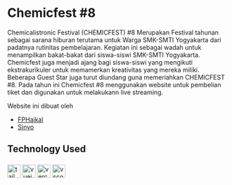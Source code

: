 # Chemicfest #8

Chemicalistronic Festival (CHEMICFEST) #8 Merupakan Festival tahunan sebagai sarana hiburan terutama untuk Warga SMK-SMTI Yogyakarta dari padatnya rutinitas pembelajaran. Kegiatan ini sebagai wadah untuk menampilkan bakat-bakat dari siswa-siswi SMK-SMTI Yogyakarta. Chemicfest juga menjadi ajang bagi siswa-siswi yang mengikuti ekstrakurikuler untuk memamerkan kreativitas yang mereka miliki. Beberapa Guest Star juga turut diundang guna memeriahkan CHEMICFEST #8. Pada tahun ini Chemicfest #8 menggunakan website untuk pembelian tiket dan digunakan untuk melakukann live streaming.

Website ini dibuat oleh
- [FPHaikal](https://github.com/fphaikal)
- [Sinyo](https://github.com/Stalker-moment)

###

<h2>Technology Used</h2>

###
<div>
  <img src="https://img.shields.io/badge/Tailwind CSS-06B6D4?logo=tailwindcss&logoColor=black&style=for-the-badge" height="30" alt="tailwindcss logo"  />
  <img src="https://img.shields.io/badge/Vue.js-4FC08D?logo=vuedotjs&logoColor=black&style=for-the-badge" height="30" alt="vuejs logo"  />
  <img src="https://img.shields.io/badge/Vercel-000000?logo=vercel&logoColor=white&style=for-the-badge" height="30" alt="vercel logo"  />
  <img src="https://img.shields.io/badge/Visual Studio Code-007ACC?logo=visualstudiocode&logoColor=white&style=for-the-badge" height="30" alt="vscode logo"  />
</div>
